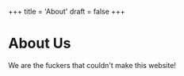+++
title = 'About'
draft = false
+++
# About Us

We are the fuckers that couldn't make this website!
